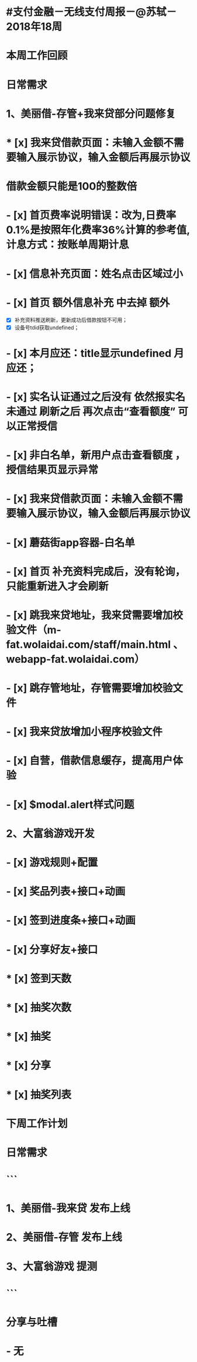 # #支付金融－无线支付周报－@苏轼－2018年18周

# 本周工作回顾

# 日常需求

# 1、美丽借-存管+我来贷部分问题修复

# * [x] 我来贷借款页面：未输入金额不需要输入展示协议，输入金额后再展示协议
#  借款金额只能是100的整数倍
# - [x] 首页费率说明错误：改为,日费率0.1%是按照年化费率36%计算的参考值,计息方式：按账单周期计息
# - [x] 信息补充页面：姓名点击区域过小
# - [x] 首页  额外信息补充 中去掉 额外
- [x] 补充资料推送刷新，更新成功后借款按钮不可用；
- [x] 设备号tdid获取undefined；
# - [x] 本月应还：title显示undefined 月应还；
# - [x] 实名认证通过之后没有   依然报实名未通过  刷新之后 再次点击“查看额度”  可以正常授信 
# - [x] 非白名单，新用户点击查看额度 ，授信结果页显示异常
# - [x] 我来贷借款页面：未输入金额不需要输入展示协议，输入金额后再展示协议
# - [x] 蘑菇街app容器-白名单
# - [x] 首页  补充资料完成后，没有轮询，只能重新进入才会刷新
# - [x] 跳我来贷地址，我来贷需要增加校验文件（m-fat.wolaidai.com/staff/main.html 、webapp-fat.wolaidai.com）
# - [x] 跳存管地址，存管需要增加校验文件
# - [x] 我来贷放增加小程序校验文件
# - [x] 自营，借款信息缓存，提高用户体验
# - [x] $modal.alert样式问题

# 2、大富翁游戏开发

# - [x] 游戏规则+配置
# - [x] 奖品列表+接口+动画
# - [x] 签到进度条+接口+动画
# - [x] 分享好友+接口
# * [x] 签到天数
# * [x] 抽奖次数
# * [x] 抽奖
# * [x] 分享
# * [x] 抽奖列表



# 下周工作计划

# 日常需求
# ```
# 1、美丽借-我来贷 发布上线
# 2、美丽借-存管  发布上线
# 3、大富翁游戏   提测
# ```
# 分享与吐槽
# - 无

